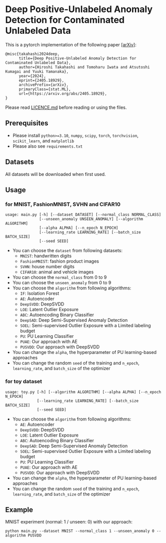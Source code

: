 # Deep Positive-Unlabeled Anomaly Detection for Contaminated Unlabeled Data
This is a pytorch implementation of the following paper [[arXiv]](https://arxiv.org/abs/2405.18929):
```
@misc{takahashi2024deep,
      title={Deep Positive-Unlabeled Anomaly Detection for Contaminated Unlabeled Data}, 
      author={Hiroshi Takahashi and Tomoharu Iwata and Atsutoshi Kumagai and Yuuki Yamanaka},
      year={2024},
      eprint={2405.18929},
      archivePrefix={arXiv},
      primaryClass={stat.ML},
      url={https://arxiv.org/abs/2405.18929}, 
}
```
Please read [LICENCE.md](LICENCE.md) before reading or using the files.


## Prerequisites
- Please install `python>=3.10`, `numpy`, `scipy`, `torch`, `torchvision`, `scikit_learn`, and `matplotlib`
- Please also see `requirements.txt`


## Datasets
All datasets will be downloaded when first used.


## Usage

### for MNIST, FashionMNIST, SVHN and CIFAR10
```
usage: main.py [-h] [--dataset DATASET] [--normal_class NORMAL_CLASS]
               [--unseen_anomaly UNSEEN_ANOMALY] [--algorithm ALGORITHM]
               [--alpha ALPHA] [--n_epoch N_EPOCH]
               [--learning_rate LEARNING_RATE] [--batch_size BATCH_SIZE]
               [--seed SEED]
```
- You can choose the `dataset` from following datasets: 
  - `MNIST`: handwritten digits
  - `FashionMNIST`: fashion product images
  - `SVHN`: house number digits
  - `CIFAR10`: animal and vehicle images
- You can choose the `normal_class` from 0 to 9
- You can choose the `unseen_anomaly` from 0 to 9
- You can choose the `algorithm` from following algorithms:
  - `IF`: Isolation Forest
  - `AE`: Autoencoder
  - `DeepSVDD`: DeepSVDD
  - `LOE`: Latent Outlier Exposure
  - `ABC`: Autoencoding Binary Classifier
  - `DeepSAD`: Deep Semi-Supervised Anomaly Detection
  - `SOEL`: Semi-supervised Outlier Exposure with a Limited labeling budget
  - `PU`: PU Learning Classifier
  - `PUAE`: Our approach with AE
  - `PUSVDD`: Our approach with DeepSVDD
- You can change the `alpha`, the hyperparameter of PU learning-based approaches
- You can change the random `seed` of the training and `n_epoch`, `learning_rate`, and `batch_size` of the optimizer


### for toy dataset
```
usage: toy.py [-h] [--algorithm ALGORITHM] [--alpha ALPHA] [--n_epoch N_EPOCH]
              [--learning_rate LEARNING_RATE] [--batch_size BATCH_SIZE]
              [--seed SEED]
```
- You can choose the `algorithm` from following algorithms:
  - `AE`: Autoencoder
  - `DeepSVDD`: DeepSVDD
  - `LOE`: Latent Outlier Exposure
  - `ABC`: Autoencoding Binary Classifier
  - `DeepSAD`: Deep Semi-Supervised Anomaly Detection
  - `SOEL`: Semi-supervised Outlier Exposure with a Limited labeling budget
  - `PU`: PU Learning Classifier
  - `PUAE`: Our approach with AE
  - `PUSVDD`: Our approach with DeepSVDD
- You can change the `alpha`, the hyperparameter of PU learning-based approaches
- You can change the random `seed` of the training and `n_epoch`, `learning_rate`, and `batch_size` of the optimizer


## Example
MNIST experiment (normal: 1 / unseen: 0) with our approach:
```
python main.py --dataset MNIST --normal_class 1 --unseen_anomaly 0 --algorithm PUSVDD
```
